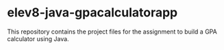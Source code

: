 # elev8-java-gpacalculatorapp
This repository contains the project files for the assignment to build a GPA calculator using Java.  
